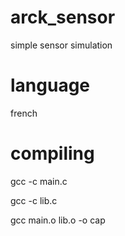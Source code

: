 # arck_sensor
simple sensor simulation

# language
french

# compiling 
gcc -c main.c

gcc -c lib.c

gcc main.o lib.o -o cap
